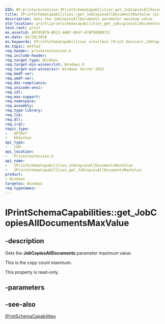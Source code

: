 ```yaml
---
UID: NF:printerextension.IPrintSchemaCapabilities.get_JobCopiesAllDocumentsMaxValue
title: IPrintSchemaCapabilities::get_JobCopiesAllDocumentsMaxValue (printerextension.h)
description: Gets the JobCopiesAllDocuments parameter maximum value.
old-location: print\iprintschemacapabilities_get_jobcopiesalldocumentsmaxvalue.htm
tech.root: print
ms.assetid: A0705B79-BD13-4AB7-8647-A7AF905B97CC
ms.date: 04/20/2018
ms.keywords: IPrintSchemaCapabilities interface [Print Devices],JobCopiesAllDocumentsMaxValue property, IPrintSchemaCapabilities.JobCopiesAllDocumentsMaxValue, IPrintSchemaCapabilities.get_JobCopiesAllDocumentsMaxValue, IPrintSchemaCapabilities::JobCopiesAllDocumentsMaxValue, IPrintSchemaCapabilities::get_JobCopiesAllDocumentsMaxValue, JobCopiesAllDocumentsMaxValue property [Print Devices], JobCopiesAllDocumentsMaxValue property [Print Devices],IPrintSchemaCapabilities interface, get_JobCopiesAllDocumentsMaxValue, print.iprintschemacapabilities_get_jobcopiesalldocumentsmaxvalue, printerextension/IPrintSchemaCapabilities::JobCopiesAllDocumentsMaxValue, printerextension/IPrintSchemaCapabilities::get_JobCopiesAllDocumentsMaxValue
ms.topic: method
req.header: printerextension.h
req.include-header: 
req.target-type: Windows
req.target-min-winverclnt: Windows 8
req.target-min-winversvr: Windows Server 2012
req.kmdf-ver: 
req.umdf-ver: 
req.ddi-compliance: 
req.unicode-ansi: 
req.idl: 
req.max-support: 
req.namespace: 
req.assembly: 
req.type-library: 
req.lib: 
req.dll: 
req.irql: 
topic_type:
-	APIRef
-	kbSyntax
api_type:
-	COM
api_location:
-	Printerextension.h
api_name:
-	IPrintSchemaCapabilities.JobCopiesAllDocumentsMaxValue
-	IPrintSchemaCapabilities.get_JobCopiesAllDocumentsMaxValue
product:
- Windows
targetos: Windows
req.typenames: 
---
```


# IPrintSchemaCapabilities::get_JobCopiesAllDocumentsMaxValue


## -description


Gets the <b>JobCopiesAllDocuments</b> parameter maximum value.

This is the copy count maximum.

This property is read-only.


## -parameters


## -see-also




<a href="https://msdn.microsoft.com/library/windows/hardware/hh451256">IPrintSchemaCapabilities</a>
 

 

